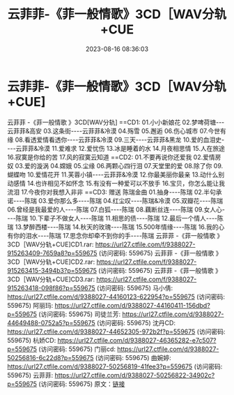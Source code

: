﻿---
title: 云菲菲-《菲一般情歌》3CD［WAV分轨+CUE
date: 2023-08-16 08:36:03
categories: WAV车载音乐、镜像
tags: 华语中文
---
# 云菲菲-《菲一般情歌》3CD［WAV分轨+CUE]

云菲菲 -《菲一般情歌
》3CD[WAV分轨]
==CD1:
01.小小新娘花
02.梦啤荷塘---云菲菲&高安
03.这条街----云菲菲&冷漠
04.殇雪
05.邂逅
06.伤心城市
07.今世有缘
08.看透爱情看透你----云菲菲&冷漠
09.三天----云菲菲&黑龙
10.爱的血泪史----云菲菲&冷漠
11.爱难求
12.爱忧伤
13.冰是睡着的水
14.月夜相思情
15.人在旅途
16.寂寞是你给的苦
17.风的寂寞云知道
==CD2:
01.不要再说你还爱我
02.爱情房奴
03.爱的漩涡
04.嫦娥
05.尘缘
06.两颗心四行泪
07.天堂里的爱
08.除了你
09.蝴蝶吻
10.爱情花开
11.芙蓉小镇----云菲菲&冷漠
12.你最美丽你最亲
13.动什么别动感情
14.也许相见不如怀念
15.有没有一种爱可以不放手
16.宝贝，你怎么能让我流泪
17.今夜你对我想入非非
==CD3:
赠送 陈瑞金曲
01.抽身----陈瑞
02.半句承诺----陈瑞
03.爱你那么多----陈瑞
04.红尘叹----陈瑞&冷漠
05.双瓣花----陈瑞
06.曾经是我最爱的人----陈瑞
07.白狐----陈瑞
08.藕断丝连----陈瑞
09.女人心----陈瑞
10.下辈子不做女人----陈瑞
11.相思的债----陈瑞
12.最后一个情人----陈瑞
13.梦醉西楼----陈瑞
14.秋天的玫瑰----陈瑞
15.500年情缘----陈瑞
16.我的心有你的泪水----陈瑞
17.思念你却牵不到你的手----陈瑞
云菲菲 -《菲一般情歌 》3CD［WAV分轨+CUE]CD1.rar: https://url27.ctfile.com/f/9388027-915263409-7659a8?p=559675
(访问密码: 559675)
云菲菲 -《菲一般情歌 》3CD［WAV分轨+CUE]CD2.rar: https://url27.ctfile.com/f/9388027-915263415-3494b3?p=559675
(访问密码: 559675)
云菲菲 -《菲一般情歌 》3CD［WAV分轨+CUE]CD3.rar: https://url27.ctfile.com/f/9388027-915263418-098f86?p=559675
(访问密码: 559675)
马小倩: https://url27.ctfile.com/d/9388027-44160123-622954?p=559675
(访问密码: 559675)
阿丽玛: https://url27.ctfile.com/d/9388027-44160411-156dbd?p=559675
(访问密码: 559675)
司徒兰芳: https://url27.ctfile.com/d/9388027-44649488-0752a5?p=559675
(访问密码: 559675)
沈丹CD: https://url27.ctfile.com/d/9388027-44652305-972b2f?p=559675
(访问密码: 559675)
杭娇CD: https://url27.ctfile.com/d/9388027-46365282-e7c507?p=559675
(访问密码: 559675)
门丽cd: https://url27.ctfile.com/d/9388027-50256816-6c22d8?p=559675
(访问密码: 559675)
曲婉婷: https://url27.ctfile.com/d/9388027-50256819-41fee3?p=559675
(访问密码: 559675)
云菲菲: https://url27.ctfile.com/d/9388027-50256822-34902c?p=559675
(访问密码: 559675)
原文：[链接](https://blog.sina.com.cn/s/blog_1647c7e760103134n.html)